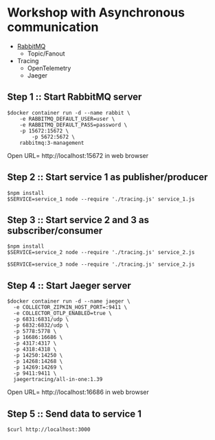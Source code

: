 # Workshop with Asynchronous communication
* [RabbitMQ](https://www.rabbitmq.com/)
  * Topic/Fanout
* Tracing
  * OpenTelemetry
  * Jaeger

## Step 1 :: Start RabbitMQ server
```
$docker container run -d --name rabbit \
	-e RABBITMQ_DEFAULT_USER=user \
	-e RABBITMQ_DEFAULT_PASS=password \
	-p 15672:15672 \
        -p 5672:5672 \
	rabbitmq:3-management
```

Open URL= http://localhost:15672 in web browser

## Step 2 :: Start service 1 as publisher/producer
```
$npm install
$SERVICE=service_1 node --require './tracing.js' service_1.js
```

## Step 3 :: Start service 2 and 3 as subscriber/consumer
```
$npm install
$SERVICE=service_2 node --require './tracing.js' service_2.js

$SERVICE=service_3 node --require './tracing.js' service_2.js
```

## Step 4 :: Start Jaeger server
```
$docker container run -d --name jaeger \
  -e COLLECTOR_ZIPKIN_HOST_PORT=:9411 \
  -e COLLECTOR_OTLP_ENABLED=true \
  -p 6831:6831/udp \
  -p 6832:6832/udp \
  -p 5778:5778 \
  -p 16686:16686 \
  -p 4317:4317 \
  -p 4318:4318 \
  -p 14250:14250 \
  -p 14268:14268 \
  -p 14269:14269 \
  -p 9411:9411 \
  jaegertracing/all-in-one:1.39
```

Open URL= http://localhost:16686 in web browser


## Step 5 :: Send data to service 1
```
$curl http://localhost:3000
```
